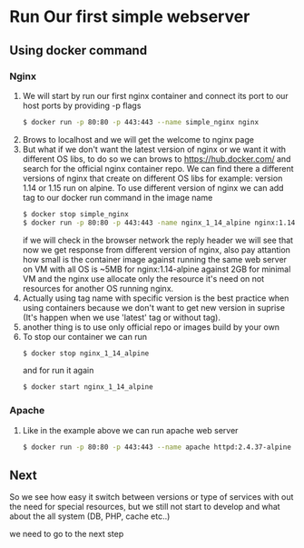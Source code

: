 # Run Our first simple webserver
## Using docker command
### Nginx
1. We will start by run our first nginx container and connect its port to our host ports by providing -p flags
   ```bash
   $ docker run -p 80:80 -p 443:443 --name simple_nginx nginx
   ```
1. Brows to localhost and we will get the welcome to nginx page
1. But what if we don't want the latest version of nginx or we want it with different OS libs, to do so
we can brows to <https://hub.docker.com/> and search for the official nginx container repo. We can find there a 
different versions of nginx that create on different OS libs for example: version 1.14 or 1.15 run on alpine.
To use different version of nginx we can add tag to our docker run command in the image name
    ```bash
    $ docker stop simple_nginx
    $ docker run -p 80:80 -p 443:443 -name nginx_1_14_alpine nginx:1.14-alpine
    ```
    if we will check in the browser network the reply header we will see that now we get response from different version 
    of nginx, also pay attantion how small is the container image against running the same web server on VM with all OS
    is ~5MB for nginx:1.14-alpine against 2GB for minimal VM and the nginx use allocate only the resource it's need on 
    not resources for another OS running nginx.
1. Actually using tag name with specific version is the best practice when using containers because we don't want
to get new version in suprise (It's happen when we use 'latest' tag or without tag).
1. another thing is to use only official repo or images build by your own
1. To stop our container we can run
    ```bash
    $ docker stop nginx_1_14_alpine
    ```
    and for run it again 
    ```bash
    $ docker start nginx_1_14_alpine
    ```
### Apache
1. Like in the example above we can run apache web server
    ```bash
    $ docker run -p 80:80 -p 443:443 --name apache httpd:2.4.37-alpine
    ```

## Next
So we see how easy it switch between versions or type of services with out the need for special resources, but we still 
not start to develop and what about the all system (DB, PHP, cache etc..)

we need to go to the next step
